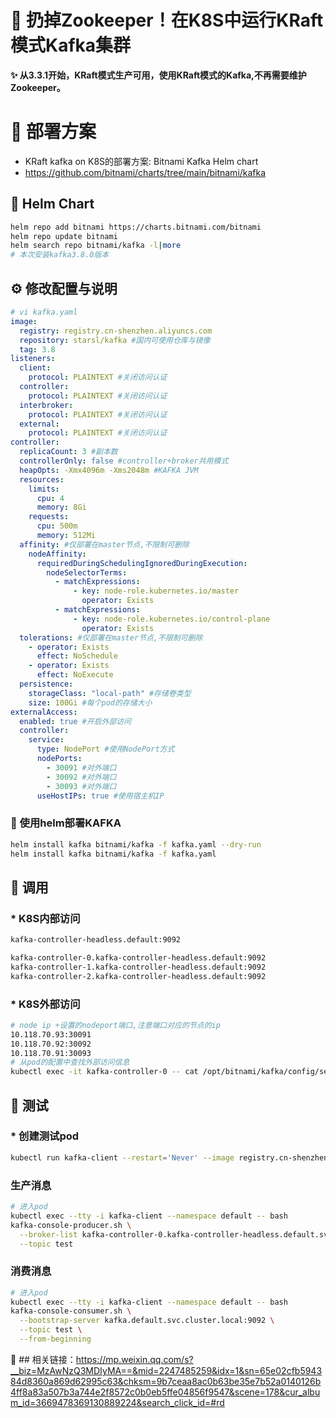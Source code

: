 # 🚀 扔掉Zookeeper！在K8S中运行KRaft模式Kafka集群

**✨ 从3.3.1开始，KRaft模式生产可用，使用KRaft模式的Kafka,不再需要维护Zookeeper。**

# 🔧 部署方案

* KRaft kafka on K8S的部署方案: Bitnami Kafka Helm chart
* https://github.com/bitnami/charts/tree/main/bitnami/kafka

## 💾  Helm Chart
```bash
helm repo add bitnami https://charts.bitnami.com/bitnami
helm repo update bitnami 
helm search repo bitnami/kafka -l|more
# 本次安装kafka3.8.0版本
```
## ⚙️  修改配置与说明
```yaml
# vi kafka.yaml 
image:
  registry: registry.cn-shenzhen.aliyuncs.com
  repository: starsl/kafka #国内可使用仓库与镜像
  tag: 3.8
listeners:
  client:
    protocol: PLAINTEXT #关闭访问认证
  controller:
    protocol: PLAINTEXT #关闭访问认证
  interbroker:
    protocol: PLAINTEXT #关闭访问认证
  external:
    protocol: PLAINTEXT #关闭访问认证
controller:
  replicaCount: 3 #副本数
  controllerOnly: false #controller+broker共用模式
  heapOpts: -Xmx4096m -Xms2048m #KAFKA JVM
  resources:
    limits:
      cpu: 4 
      memory: 8Gi
    requests:
      cpu: 500m
      memory: 512Mi
  affinity: #仅部署在master节点,不限制可删除
    nodeAffinity:
      requiredDuringSchedulingIgnoredDuringExecution:
        nodeSelectorTerms:
          - matchExpressions:
              - key: node-role.kubernetes.io/master
                operator: Exists
          - matchExpressions:
              - key: node-role.kubernetes.io/control-plane
                operator: Exists
  tolerations: #仅部署在master节点,不限制可删除
    - operator: Exists
      effect: NoSchedule
    - operator: Exists
      effect: NoExecute
  persistence:
    storageClass: "local-path" #存储卷类型
    size: 100Gi #每个pod的存储大小
externalAccess:
  enabled: true #开启外部访问
  controller:
    service:
      type: NodePort #使用NodePort方式
      nodePorts:
        - 30091 #对外端口
        - 30092 #对外端口
        - 30093 #对外端口
      useHostIPs: true #使用宿主机IP
```
###  🥇 使用helm部署KAFKA
```bash
helm install kafka bitnami/kafka -f kafka.yaml --dry-run
helm install kafka bitnami/kafka -f kafka.yaml
```

## 📌 调用
### * K8S内部访问
```bash
kafka-controller-headless.default:9092

kafka-controller-0.kafka-controller-headless.default:9092
kafka-controller-1.kafka-controller-headless.default:9092
kafka-controller-2.kafka-controller-headless.default:9092
```

### * K8S外部访问
```bash
# node ip +设置的nodeport端口,注意端口对应的节点的ip
10.118.70.93:30091    
10.118.70.92:30092    
10.118.70.91:30093
# 从pod的配置中查找外部访问信息
kubectl exec -it kafka-controller-0 -- cat /opt/bitnami/kafka/config/server.properties | grep advertised.listeners
```

## 🌈 测试
### * 创建测试pod
```bash
kubectl run kafka-client --restart='Never' --image registry.cn-shenzhen.aliyuncs.com/starsl/kafka:3.8 --namespace default --command -- sleep infinity
```
### 生产消息
```bash
# 进入pod
kubectl exec --tty -i kafka-client --namespace default -- bash
kafka-console-producer.sh \
  --broker-list kafka-controller-0.kafka-controller-headless.default.svc.cluster.local:9092,kafka-controller-1.kafka-controller-headless.default.svc.cluster.local:9092,kafka-controller-2.kafka-controller-headless.default.svc.cluster.local:9092 \
  --topic test
```
### 消费消息
```bash
# 进入pod
kubectl exec --tty -i kafka-client --namespace default -- bash
kafka-console-consumer.sh \
  --bootstrap-server kafka.default.svc.cluster.local:9092 \
  --topic test \
  --from-beginning
```

 🔗 ## 相关链接：https://mp.weixin.qq.com/s?__biz=MzAwNzQ3MDIyMA==&mid=2247485259&idx=1&sn=65e02cfb594384d8360a869d62995c63&chksm=9b7ceaa8ac0b63be35e7b52a0140126b4ff8a83a507b3a744e2f8572c0b0eb5ffe04856f9547&scene=178&cur_album_id=3669478369130889224&search_click_id=#rd
